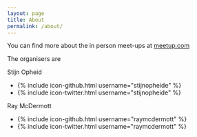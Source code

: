 ```yaml
---
layout: page
title: About
permalink: /about/
---
```


You can find more about the in person meet-ups at [meetup.com][clj-meetup]

The organisers are


<div class="footer-col footer-col-2">
Stijn Opheid

  <ul class="social-media-list">
    <li>
      {% include icon-github.html username="stijnopheide" %}
    </li>
    <li>
      {% include icon-twitter.html username="stijnopheide" %}
    </li>
  </ul>
</div>

<div class="footer-col footer-col-2">
Ray McDermott

  <ul class="social-media-list">
    <li>
      {% include icon-github.html username="raymcdermott" %}
    </li>
    <li>
      {% include icon-twitter.html username="raymcdermott" %}
    </li>
  </ul>
</div>


[clj-meetup]: https://www.meetup.com/BeClojure/
